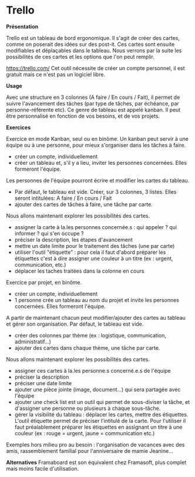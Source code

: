 # Trello

**Présentation**

Trello est un tableau de bord ergonomique.
Il s'agit de créer des cartes, comme on poserait des idées sur des post-it. Ces cartes sont ensuite modifiables et déplaçables dans le tableau. 
Nous verrons par la suite les possibilités de ces cartes et les options que l'on peut remplir.

https://trello.com/
Cet outil nécessite de créer un compte personnel, il est gratuit mais ce n'est pas un logiciel libre.

**Usage**

Avec une structure en 3 colonnes (A faire / En cours / Fait), il permet de suivre l'avancement des tâches (par type de tâches, par échéance, par personne-référente etc). Ce genre de tableau est appelé kanban.
Il peut être personnalisé en fonction de vos besoins, et de vos projets.

**Exercices**

Exercice en mode Kanban, seul ou en binôme.
Un kanban peut servir à une équipe ou à une personne, pour mieux s'organiser dans les tâches à faire.

- créer un compte, individuellement
- créer un tableau et, s'il y a lieu, inviter les personnes concernées. Elles formeront l'équipe.

Les personnes de l'équipe pourront écrire et modifier les cartes du tableau.
- Par défaut, le tableau est vide. Créer, sur 3 colonnes, 3 listes. 
Elles seront intitulées: A faire / En cours / Fait
- ajouter des cartes  de tâches à faire, une tâche par carte.

Nous allons maintenant explorer les possibilités des cartes.
- assigner la carte à la.les personnes concernée.s : qui appeler ? qui informer ? qui s'en occupe ?
- préciser la description, les étapes d'avancement
- mettre un date limite pour le traitement des tâches (une par carte)
- utiliser l'outil "étiquette" : pour cela il faut d'abord préparer les étiquettes c'est à dire assigner une couleur à un titre (ex : urgent, communication, etc.)
- déplacer les taches traitées dans la colonne en cours



Exercice par projet, en binôme.

- créer un compte, individuellement
- 1 personne crée un tableau au nom du projet et invite les personnes concernées. Elles formeront l'équipe.

A partir de maintenant chacun peut modifier/ajouter des cartes au tableau et gérer son organisation.
Par défaut, le tableau est vide.
- créer des colonnes par thème (ex : logistique, communication, administratif...)
- ajouter des cartes dans chaque thème, une tâche par carte.

Nous allons maintenant explorer les possibilités des cartes.
- assigner ces cartes à la.les personne.s concerné.e.s de l'équipe 
- préciser la description
- préciser une date limite
- ajouter une pièce jointe (image, document...) qui sera partagée avec l'équipe
- ajouter une check list est un outil qui permet de sous-diviser la tâche, et d'assigner une personne ou plusieurs à chaque sous-tâche. 
- gérer la visibilité du tableau : déplacer les cartes, mettre des étiquettes.
L'outil étiquette permet de préciser l'intitulé de la carte. Pour l'utiliser il faut préalablement préparer les étiquettes en assignant un titre à une couleur (ex : rouge = urgent, jaune = communication etc.)

Exemples hors milieu pro au besoin : l'organisation de vacances avec des amis, rassemblement familial pour l'anniversaire de mamie Jeanine...




**Alternatives**
Framaboard est son équivalent chez Framasoft, plus complet mais moins facile d'utilisation.
